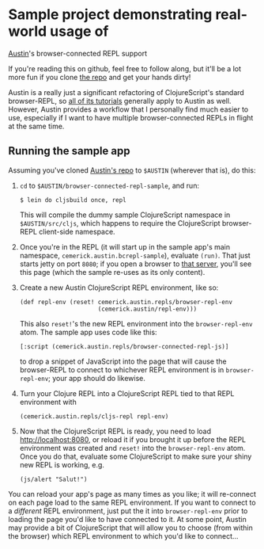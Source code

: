 # Sample project demonstrating real-world usage of
[Austin](http://github.com/cemerick/austin)'s browser-connected REPL
support

If you're reading this on github, feel free to follow along, but it'll
be a lot more fun if you clone [the
repo](http://github.com/cemerick/austin) and get your hands dirty!

Austin is a really just a significant refactoring of ClojureScript's
standard browser-REPL, so [all of its
tutorials](https://github.com/clojure/clojurescript/wiki/The-REPL-and-Evaluation-Environments)
generally apply to Austin as well. However, Austin provides a workflow
that I personally find much easier to use, especially if I want to have
multiple browser-connected REPLs in flight at the same time.

## Running the sample app

Assuming you've cloned [Austin's
repo](https://github.com/cemerick/austin) to `$AUSTIN` (wherever that
is), do this:

1.  `cd` to `$AUSTIN/browser-connected-repl-sample`, and run:

        $ lein do cljsbuild once, repl

    This will compile the dummy sample ClojureScript namespace in
    `$AUSTIN/src/cljs`, which happens to require the ClojureScript
    browser-REPL client-side namespace.

2.  Once you're in the REPL (it will start up in the sample app's main
    namespace, `cemerick.austin.bcrepl-sample`), evaluate `(run)`. That
    just starts jetty on port `8080`; if you open a browser to [that
    server](http://localhost:8080), you'll see this page (which the
    sample re-uses as its only content).
3.  Create a new Austin ClojureScript REPL environment, like so:

        (def repl-env (reset! cemerick.austin.repls/browser-repl-env
                              (cemerick.austin/repl-env)))

    This also `reset!`'s the new REPL environment into the
    `browser-repl-env` atom. The sample app uses code like this:

        [:script (cemerick.austin.repls/browser-connected-repl-js)]

    to drop a snippet of JavaScript into the page that will cause the
    browser-REPL to connect to whichever REPL environment is in
    `browser-repl-env`; your app should do likewise.

4.  Turn your Clojure REPL into a ClojureScript REPL tied to that REPL
    environment with

        (cemerick.austin.repls/cljs-repl repl-env)

5.  Now that the ClojureScript REPL is ready, you need to load
    [http://localhost:8080](http://localhost:8080), or reload it if you
    brought it up before the REPL environment was created and `reset!`
    into the `browser-repl-env` atom. Once you do that, evaluate some
    ClojureScript to make sure your shiny new REPL is working, e.g.

        (js/alert "Salut!")

You can reload your app's page as many times as you like; it will
re-connect on each page load to the same REPL environment. If you want
to connect to a *different* REPL environment, just put the it into
`browser-repl-env` prior to loading the page you'd like to have
connected to it. At some point, Austin may provide a bit of
ClojureScript that will allow you to choose (from within the browser)
which REPL environment to which you'd like to connect…
